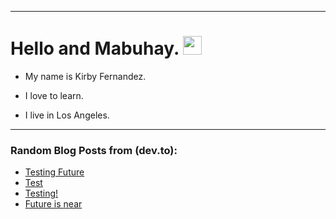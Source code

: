 
<img src="https://komarev.com/ghpvc/?username=kirbygit&style=flat-square&color=blue" alt=""/>

---
<h1>
  Hello and Mabuhay.
  <img src="https://media.giphy.com/media/hvRJCLFzcasrR4ia7z/giphy.gif" width="30px"/>
</h1>

- My name is Kirby Fernandez.

- I love to learn.

- I live in Los Angeles.

---

### Random Blog Posts from (dev.to):
<!-- BLOG-POST-LIST:START -->
- [Testing Future](https://dev.to/ben/testing-future-11f3)
- [Test](https://dev.to/ben/test-5cj6)
- [Testing!](https://dev.to/ben/testing-240)
- [Future is near](https://dev.to/ben/future-is-near-3efj)
<!-- BLOG-POST-LIST:END -->
